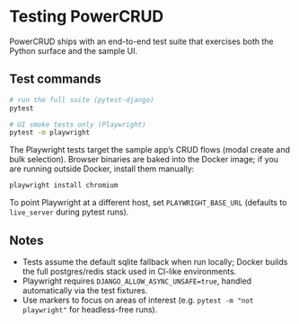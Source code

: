 # Testing PowerCRUD

PowerCRUD ships with an end-to-end test suite that exercises both the Python surface and the sample UI.

## Test commands

```bash
# run the full suite (pytest-django)
pytest

# UI smoke tests only (Playwright)
pytest -m playwright
```

The Playwright tests target the sample app’s CRUD flows (modal create and bulk selection). Browser binaries are baked into the Docker image; if you are running outside Docker, install them manually:

```bash
playwright install chromium
```

To point Playwright at a different host, set `PLAYWRIGHT_BASE_URL` (defaults to `live_server` during pytest runs).

## Notes

- Tests assume the default sqlite fallback when run locally; Docker builds the full postgres/redis stack used in CI-like environments.
- Playwright requires `DJANGO_ALLOW_ASYNC_UNSAFE=true`, handled automatically via the test fixtures.
- Use markers to focus on areas of interest (e.g. `pytest -m "not playwright"` for headless-free runs).
